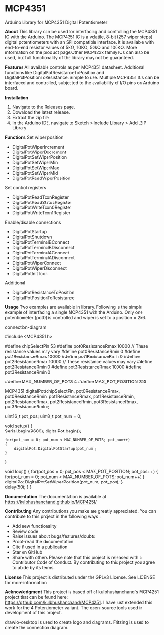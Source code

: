 # MCP4351
Arduino Library for MCP4351 Digital Potentiometer

**About**
This library can be used for interfacing and controlling the MCP4351 IC with the Arduino. The MCP4351 IC is a volatile, 8-bit (257 wiper steps) digital potentiometers with an SPI compatible interface. It is available with end-to-end resistor values of 5KΩ, 10KΩ, 50kΩ and 100KΩ. More information on the product page.Other MCP42xx family ICs can also be used, but full functionality of the library may not be guaranteed.

**Features**
All available controls as per MCP4351 datasheet.
Additional functions like DigitalPotResistanceToPosition and DigitalPotPositionToResistance.
Simple to use.
Multiple MCP4351 ICs can be interfaced and controlled, subjected to the availability of I/O pins on Arduino board.

**Installation**
1. Navigate to the Releases page.
2. Download the latest release.
3. Extract the zip file
4. In the Arduino IDE, navigate to Sketch > Include Library > Add .ZIP Library

**Functions**
Set wiper position
- DigitalPotWiperIncrement
- DigitalPotWiperDecrement
- DigitalPotSetWiperPosition
- DigitalPotSetWiperMin
- DigitalPotSetWiperMax
- DigitalPotSetWiperMid
- DigitalPotReadWiperPosition

Set control registers
- DigitalPotReadTconRegister
- DigitalPotReadStatusRegister
- DigitalPotWriteTcon0Register
- DigitalPotWriteTcon1Register

Enable/disable connections
- DigitalPotStartup
- DigitalPotShutdown
- DigitalPotTerminalBConnect
- DigitalPotTerminalBDisconnect
- DigitalPotTerminalAConnect
- DigitalPotTerminalADisconnect
- DigitalPotWiperConnect
- DigitalPotWiperDisconnect
- DigitalPotInitTcon

Additional
- DigitalPotResistanceToPosition
- DigitalPotPositionToResistance

**Usage**
Two examples are available in library. Following is the simple example of interfacing a single MCP4351 with the Arduino. Only one potentiometer (pot0) is controlled and wiper is set to a position = 256.

connection-diagram

#include <MCP4351.h>

#define chipSelectPin 53
#define pot0ResistanceRmax 10000 // These resistance values may vary
#define pot0ResistanceRmin 0
#define pot1ResistanceRmax 10000
#define pot1ResistanceRmin 0
#define pot2ResistanceRmax 10000 // These resistance values may vary
#define pot2ResistanceRmin 0
#define pot3ResistanceRmax 10000
#define pot3ResistanceRmin 0

#define MAX_NUMBER_OF_POTS 4
#define MAX_POT_POSITION   255

MCP4351 digitalPot(chipSelectPin, pot0ResistanceRmax, pot0ResistanceRmin, pot1ResistanceRmax, pot1ResistanceRmin, pot2ResistanceRmax, pot2ResistanceRmin, pot3ResistanceRmax, pot3ResistanceRmin);

uint16_t pot_pos;
uint8_t pot_num = 0;

void setup()
{    
    Serial.begin(9600);
    digitalPot.begin();
    
    for(pot_num = 0; pot_num < MAX_NUMBER_OF_POTS; pot_num++)
    {
        digitalPot.DigitalPotStartup(pot_num);
    }
}

void loop()
{
    for(pot_pos = 0; pot_pos < MAX_POT_POSITION; pot_pos++)
    {
        for(pot_num = 0; pot_num < MAX_NUMBER_OF_POTS; pot_num++)
        {
            digitalPot.DigitalPotSetWiperPosition(pot_num, pot_pos);
        }       
        delay(50);
    }
}

**Documentation**
The documentation is available at https://kulbhushanchand.github.io/MCP4251/

**Contributing**
Any contributions you make are greatly appreciated. You can contribute to this project in the following ways :

- Add new functionality
- Review code
- Raise issues about bugs/features/doubts
- Proof-read the documentation
- Cite if used in a publication
- Star on GitHub
- Share with others
Please note that this project is released with a Contributor Code of Conduct. By contributing to this project you agree to abide by its terms.

**License**
This project is distributed under the GPLv3 License. See LICENSE for more information.

**Acknowledgment**
This project is based off of kulbhushanchand's MCP4251 project that can be found here: https://github.com/kulbhushanchand/MCP4251.
I have just extended this work for the 4 Potentiometer variant.
The open-source tools used in development of this project.

drawio-desktop is used to create logo and diagrams.
Fritzing is used to create the connection diagram.
